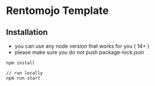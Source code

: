 # Rentomojo Template

## Installation

- you can use any node version that works for you ( 14+ )
- please make sure you do not push package-lock.json

```
npm install

// run locally
npm run start

```
